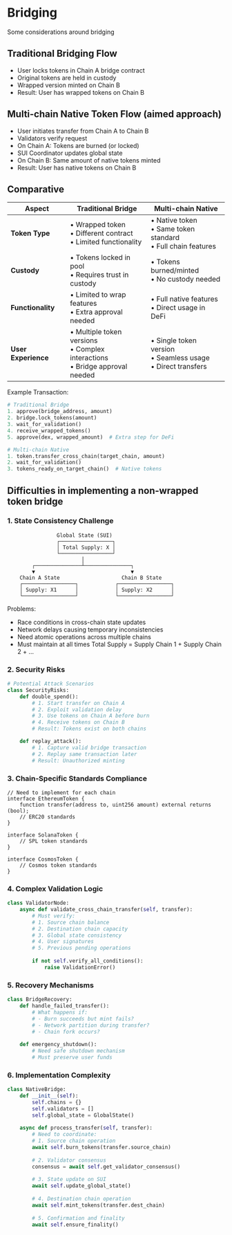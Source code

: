 # Bridging

Some considerations around bridging

## Traditional Bridging Flow

- User locks tokens in Chain A bridge contract
- Original tokens are held in custody
- Wrapped version minted on Chain B
- Result: User has wrapped tokens on Chain B

## Multi-chain Native Token Flow (aimed approach)

- User initiates transfer from Chain A to Chain B
- Validators verify request
- On Chain A: Tokens are burned (or locked)
- SUI Coordinator updates global state
- On Chain B: Same amount of native tokens minted
- Result: User has native tokens on Chain B

## Comparative

| Aspect | Traditional Bridge | Multi-chain Native |
|---------|-------------------|------------------|
| **Token Type** | • Wrapped token<br>• Different contract<br>• Limited functionality | • Native token<br>• Same token standard<br>• Full chain features |
| **Custody** | • Tokens locked in pool<br>• Requires trust in custody | • Tokens burned/minted<br>• No custody needed |
| **Functionality** | • Limited to wrap features<br>• Extra approval needed | • Full native features<br>• Direct usage in DeFi |
| **User Experience** | • Multiple token versions<br>• Complex interactions<br>• Bridge approval needed | • Single token version<br>• Seamless usage<br>• Direct transfers |

Example Transaction:

```python
# Traditional Bridge
1. approve(bridge_address, amount)
2. bridge.lock_tokens(amount)
3. wait_for_validation()
4. receive_wrapped_tokens()
5. approve(dex, wrapped_amount)  # Extra step for DeFi

# Multi-chain Native
1. token.transfer_cross_chain(target_chain, amount)
2. wait_for_validation()
3. tokens_ready_on_target_chain()  # Native tokens
```

## Difficulties in implementing a non-wrapped token bridge

### 1. State Consistency Challenge

```
                Global State (SUI)
                ┌─────────────────┐
                │ Total Supply: X │
                └─────────────────┘
                        │
        ┌───────────────┴───────────────┐
        ▼                               ▼
    Chain A State                    Chain B State
    ┌─────────────────┐            ┌─────────────────┐
    │ Supply: X1      │            │ Supply: X2      │
    └─────────────────┘            └─────────────────┘
```

Problems:

- Race conditions in cross-chain state updates
- Network delays causing temporary inconsistencies
- Need atomic operations across multiple chains
- Must maintain at all times Total Supply = Supply Chain 1 + Supply Chain 2 + ...

### 2. Security Risks

```python
# Potential Attack Scenarios
class SecurityRisks:
    def double_spend():
        # 1. Start transfer on Chain A
        # 2. Exploit validation delay
        # 3. Use tokens on Chain A before burn
        # 4. Receive tokens on Chain B
        # Result: Tokens exist on both chains

    def replay_attack():
        # 1. Capture valid bridge transaction
        # 2. Replay same transaction later
        # Result: Unauthorized minting
```

### 3. Chain-Specific Standards Compliance

```solidity
// Need to implement for each chain
interface EthereumToken {
    function transfer(address to, uint256 amount) external returns (bool);
    // ERC20 standards
}

interface SolanaToken {
    // SPL token standards
}

interface CosmosToken {
    // Cosmos token standards
}
```

### 4. Complex Validation Logic

```python
class ValidatorNode:
    async def validate_cross_chain_transfer(self, transfer):
        # Must verify:
        # 1. Source chain balance
        # 2. Destination chain capacity
        # 3. Global state consistency
        # 4. User signatures
        # 5. Previous pending operations
        
        if not self.verify_all_conditions():
            raise ValidationError()
```

### 5. Recovery Mechanisms

```python
class BridgeRecovery:
    def handle_failed_transfer():
        # What happens if:
        # - Burn succeeds but mint fails?
        # - Network partition during transfer?
        # - Chain fork occurs?
        
    def emergency_shutdown():
        # Need safe shutdown mechanism
        # Must preserve user funds
```

### 6. Implementation Complexity

```python
class NativeBridge:
    def __init__(self):
        self.chains = {}
        self.validators = []
        self.global_state = GlobalState()
        
    async def process_transfer(self, transfer):
        # Need to coordinate:
        # 1. Source chain operation
        await self.burn_tokens(transfer.source_chain)
        
        # 2. Validator consensus
        consensus = await self.get_validator_consensus()
        
        # 3. State update on SUI
        await self.update_global_state()
        
        # 4. Destination chain operation
        await self.mint_tokens(transfer.dest_chain)
        
        # 5. Confirmation and finality
        await self.ensure_finality()
```
